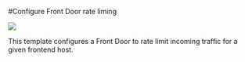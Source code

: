 #Configure Front Door rate liming 

<a href="https://portal.azure.com/#create/Microsoft.Template/uri/https%3A%2F%2Fraw.githubusercontent.com%2FAzure%2Fazure-quickstart-templates%2Fmaster%2F201-front-door-rate-limiting%2Fazuredeploy.json" target="_blank">
    <img src="http://azuredeploy.net/deploybutton.png"/>
</a>
</a>

This template configures a Front Door to rate limit incoming traffic for a given frontend host.